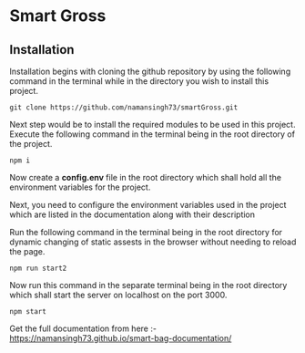 # Smart Gross

## Installation

Installation begins with cloning the github repository by using the following command in the terminal while in the directory you wish to install this project.

```
git clone https://github.com/namansingh73/smartGross.git
```

Next step would be to install the required modules to be used in this project. Execute the following command in the terminal being in the root directory of the project.

```
npm i
```

Now create a **config.env** file in the root directory which shall hold all the environment variables for the project.

Next, you need to configure the environment variables used in the project which are listed in the documentation along with their description

Run the following command in the terminal being in the root directory for dynamic changing of static assests in the browser without needing to reload the page.

```
npm run start2
```

Now run this command in the separate terminal being in the root directory which shall start the server on localhost on the port 3000.

```
npm start
```

Get the full documentation from here :- https://namansingh73.github.io/smart-bag-documentation/
